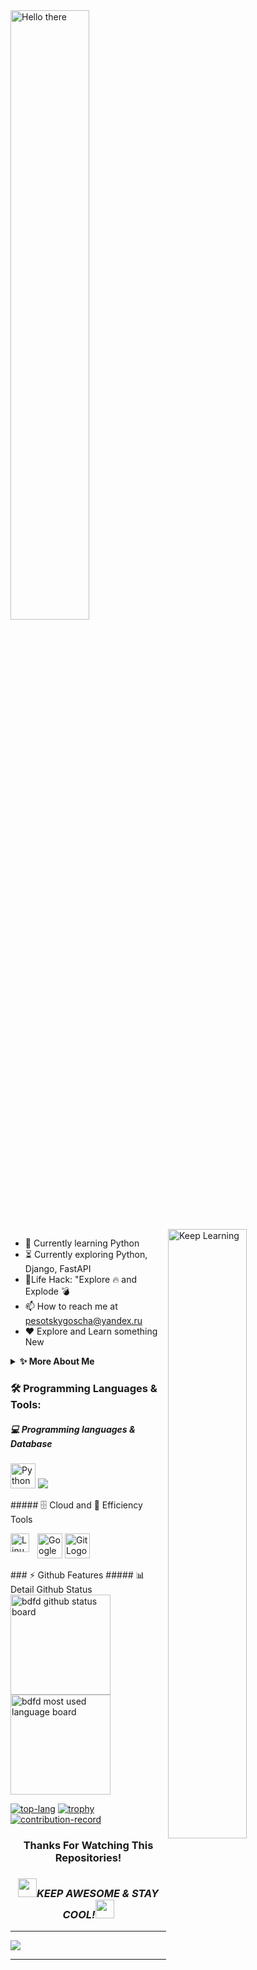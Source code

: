 <img align="center" width='50%' height='50%' alt="Hello there" src="https://hypixel.net/attachments/tenor-gif.900216/"/>

<img align="right" width='50%' height='50%' alt="Keep Learning" src="https://cdn.jsdelivr.net/gh/bdfd/Personal_Image_Repo/8.Cool-Animation/Keep_Coding.gif"/>

- 🔭 Currently learning Python
- ⏳ Currently exploring Python, Django, FastAPI
- 🎯Life Hack: "Explore 🔥 and Explode 💣
- 📫 How to reach me at pesotskygoscha@yandex.ru
- ❤️ Explore and Learn something New
<details>
  <summary><b>✨ More About Me</b></summary>
  <br/>
I am Pesotsky Igor, python developer
</details>

### 🛠️ Programming Languages & Tools:
##### 💻 Programming languages & Database
<p>
  <img height=40 alt="Python Logo" src="https://cdn.jsdelivr.net/gh/bdfd/Personal_Image_Repo/7.Color-Icon/Programming_Language/python.png" />
  <img src="https://en.wikipedia.org/wiki/PostgreSQL" />
</p>
##### 🗄️ Cloud and 🧰 Efficiency Tools
<p>
  <img height=40 alt="Google Cloud Logo" src="https://cdn.jsdelivr.net/gh/bdfd/Personal_Image_Repo/7.Color-Icon/Cloud_Tech/gcp.png" />
  <img height=40 alt="Git Logo" src="https://cdn.jsdelivr.net/gh/bdfd/Personal_Image_Repo/7.Color-Icon/Common_Tool/git.png" />
  <img align="left" alt="Linux" width="30px" style="padding-right:10px;" src="https://cdn.jsdelivr.net/gh/devicons/devicon/icons/linux/linux-original.svg" />
</p>
### ⚡ Github Features
##### 📊 Detail Github Status
<div>
    <img height=160 src="https://github-readme-stats.vercel.app/api?username=Ireal-ai&show_icons=true&theme=tokyonight" alt="bdfd github status board"  />
    <img height=160 alt="bdfd most used language board" src="https://github-readme-streak-stats.herokuapp.com/?user=Ireal-ai&theme=react&border=61dafb&hide_border=true" />
  
[![top-lang](https://github-readme-stats.vercel.app/api/top-langs/?username=Ireal-ai&title_color=61dafb&text_color=ffffff&icon_color=61dafb&bg_color=20232a&langs_count=8&layout=compact&border_color=61dafb&hide_border=true)](https://github.com/Ireal-ai)
[![trophy](https://github-profile-trophy.vercel.app/?username=Ireal-ai&theme=nord&column=7)](https://github.com/Ireal-ai)
[![contribution-record](https://activity-graph.herokuapp.com/graph?username=Ireal-ai&theme=react-dark&bg_color=20232a&hide_border=true)](https://github.com/Ireal-ai)
</div>
<div align="center">
  
### Thanks For Watching This Repositories!
### <img src="https://media.giphy.com/media/WUlplcMpOCEmTGBtBW/giphy.gif" width="30"><i>KEEP AWESOME & STAY COOL!</i><img src="https://media.giphy.com/media/WUlplcMpOCEmTGBtBW/giphy.gif" width="30">
</div>

---

[<img src="https://cdn.jsdelivr.net/gh/bdfd/Personal_Image_Repo/7.Color-Icon/Social_Media_Shields/Gmail.svg" />][gmail]

---

[gmail]: mailto:pesotskygoscha@yandex.ru
